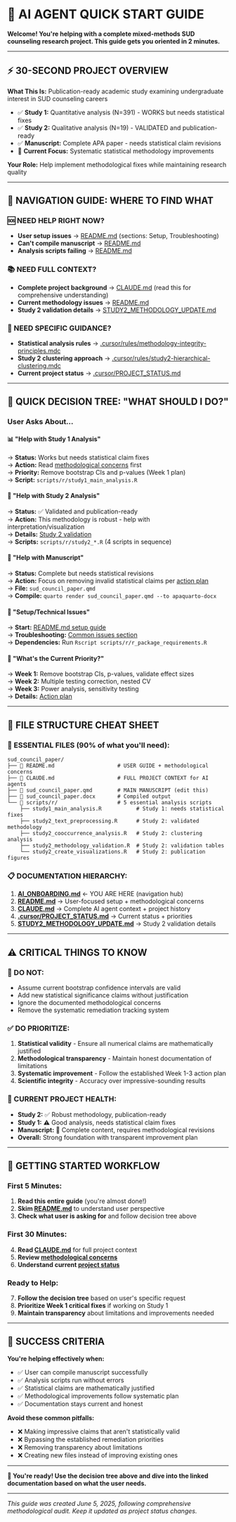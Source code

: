 # 🤖 AI AGENT QUICK START GUIDE

**Welcome! You're helping with a complete mixed-methods SUD counseling research project. This guide gets you oriented in 2 minutes.**

---

## ⚡ **30-SECOND PROJECT OVERVIEW**

**What This Is:** Publication-ready academic study examining undergraduate interest in SUD counseling careers
- ✅ **Study 1:** Quantitative analysis (N=391) - WORKS but needs statistical fixes  
- ✅ **Study 2:** Qualitative analysis (N=19) - VALIDATED and publication-ready
- ✅ **Manuscript:** Complete APA paper - needs statistical claim revisions
- 🎯 **Current Focus:** Systematic statistical methodology improvements

**Your Role:** Help implement methodological fixes while maintaining research quality

---

## 🧭 **NAVIGATION GUIDE: WHERE TO FIND WHAT**

### **🆘 NEED HELP RIGHT NOW?**
- **User setup issues** → [README.md](README.md) (sections: Setup, Troubleshooting)
- **Can't compile manuscript** → [README.md](README.md#how-to-compile-the-manuscript)
- **Analysis scripts failing** → [README.md](README.md#how-to-run-the-analyses)

### **📚 NEED FULL CONTEXT?**
- **Complete project background** → [CLAUDE.md](CLAUDE.md) (read this for comprehensive understanding)
- **Current methodology issues** → [README.md](README.md#methodological-concerns--remediation-plans)
- **Study 2 validation details** → [STUDY2_METHODOLOGY_UPDATE.md](STUDY2_METHODOLOGY_UPDATE.md)

### **🎯 NEED SPECIFIC GUIDANCE?**
- **Statistical analysis rules** → [.cursor/rules/methodology-integrity-principles.mdc](.cursor/rules/methodology-integrity-principles.mdc)
- **Study 2 clustering approach** → [.cursor/rules/study2-hierarchical-clustering.mdc](.cursor/rules/study2-hierarchical-clustering.mdc)
- **Current project status** → [.cursor/PROJECT_STATUS.md](.cursor/PROJECT_STATUS.md)

---

## 🚀 **QUICK DECISION TREE: "WHAT SHOULD I DO?"**

### **User Asks About...**

#### **📊 "Help with Study 1 Analysis"**
→ **Status:** Works but needs statistical claim fixes  
→ **Action:** Read [methodological concerns](README.md#methodological-concerns--remediation-plans) first  
→ **Priority:** Remove bootstrap CIs and p-values (Week 1 plan)  
→ **Script:** `scripts/r/study1_main_analysis.R`

#### **📝 "Help with Study 2 Analysis"** 
→ **Status:** ✅ Validated and publication-ready  
→ **Action:** This methodology is robust - help with interpretation/visualization  
→ **Details:** [Study 2 validation](STUDY2_METHODOLOGY_UPDATE.md#june-5-2025-update-methodology-validation--enhancement)  
→ **Scripts:** `scripts/r/study2_*.R` (4 scripts in sequence)

#### **📄 "Help with Manuscript"**
→ **Status:** Complete but needs statistical revisions  
→ **Action:** Focus on removing invalid statistical claims per [action plan](README.md#immediate-action-items-priority-order)  
→ **File:** `sud_council_paper.qmd`  
→ **Compile:** `quarto render sud_council_paper.qmd --to apaquarto-docx`

#### **🔧 "Setup/Technical Issues"**
→ **Start:** [README.md setup guide](README.md#how-to-compile-the-manuscript)  
→ **Troubleshooting:** [Common issues section](README.md#most-common-issues-for-erika)  
→ **Dependencies:** Run `Rscript scripts/r/r_package_requirements.R`

#### **🎯 "What's the Current Priority?"**
→ **Week 1:** Remove bootstrap CIs, p-values, validate effect sizes  
→ **Week 2:** Multiple testing correction, nested CV  
→ **Week 3:** Power analysis, sensitivity testing  
→ **Details:** [Action plan](README.md#immediate-action-items-priority-order)

---

## 📁 **FILE STRUCTURE CHEAT SHEET**

### **🎯 ESSENTIAL FILES (90% of what you'll need):**
```
sud_council_paper/
├── 📄 README.md                    # USER GUIDE + methodological concerns
├── 📄 CLAUDE.md                    # FULL PROJECT CONTEXT for AI agents  
├── 📄 sud_council_paper.qmd        # MAIN MANUSCRIPT (edit this)
├── 📄 sud_council_paper.docx       # Compiled output
└── 📁 scripts/r/                   # 5 essential analysis scripts
    ├── study1_main_analysis.R           # Study 1: needs statistical fixes
    ├── study2_text_preprocessing.R      # Study 2: validated methodology  
    ├── study2_cooccurrence_analysis.R   # Study 2: clustering analysis
    ├── study2_methodology_validation.R  # Study 2: validation tables
    └── study2_create_visualizations.R   # Study 2: publication figures
```

### **📋 DOCUMENTATION HIERARCHY:**
1. **[AI_ONBOARDING.md](AI_ONBOARDING.md)** ← YOU ARE HERE (navigation hub)
2. **[README.md](README.md)** → User-focused setup + methodological concerns  
3. **[CLAUDE.md](CLAUDE.md)** → Complete AI agent context + project history
4. **[.cursor/PROJECT_STATUS.md](.cursor/PROJECT_STATUS.md)** → Current status + priorities
5. **[STUDY2_METHODOLOGY_UPDATE.md](STUDY2_METHODOLOGY_UPDATE.md)** → Study 2 validation details

---

## ⚠️ **CRITICAL THINGS TO KNOW**

### **🔴 DO NOT:**
- Assume current bootstrap confidence intervals are valid
- Add new statistical significance claims without justification  
- Ignore the documented methodological concerns
- Remove the systematic remediation tracking system

### **✅ DO PRIORITIZE:**
1. **Statistical validity** - Ensure all numerical claims are mathematically justified
2. **Methodological transparency** - Maintain honest documentation of limitations  
3. **Systematic improvement** - Follow the established Week 1-3 action plan
4. **Scientific integrity** - Accuracy over impressive-sounding results

### **🎯 CURRENT PROJECT HEALTH:**
- **Study 2:** ✅ Robust methodology, publication-ready
- **Study 1:** ⚠️ Good analysis, needs statistical claim fixes  
- **Manuscript:** 🔶 Complete content, requires methodological revisions
- **Overall:** Strong foundation with transparent improvement plan

---

## 🚀 **GETTING STARTED WORKFLOW**

### **First 5 Minutes:**
1. **Read this entire guide** (you're almost done!)
2. **Skim [README.md](README.md)** to understand user perspective  
3. **Check what user is asking for** and follow decision tree above

### **First 30 Minutes:**
4. **Read [CLAUDE.md](CLAUDE.md)** for full project context
5. **Review [methodological concerns](README.md#methodological-concerns--remediation-plans)**
6. **Understand current [project status](.cursor/PROJECT_STATUS.md)**

### **Ready to Help:**
7. **Follow the decision tree** based on user's specific request
8. **Prioritize Week 1 critical fixes** if working on Study 1
9. **Maintain transparency** about limitations and improvements needed

---

## 🎯 **SUCCESS CRITERIA**

**You're helping effectively when:**
- ✅ User can compile manuscript successfully
- ✅ Analysis scripts run without errors  
- ✅ Statistical claims are mathematically justified
- ✅ Methodological improvements follow systematic plan
- ✅ Documentation stays current and honest

**Avoid these common pitfalls:**
- ❌ Making impressive claims that aren't statistically valid
- ❌ Bypassing the established remediation priorities  
- ❌ Removing transparency about limitations
- ❌ Creating new files instead of improving existing ones

---

**🎉 You're ready! Use the decision tree above and dive into the linked documentation based on what the user needs.**

---

*This guide was created June 5, 2025, following comprehensive methodological audit. Keep it updated as project status changes.* 
